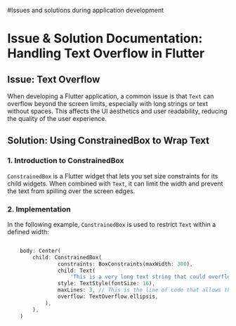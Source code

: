 #Issues and solutions during application development

# Issue & Solution Documentation: Handling Text Overflow in Flutter

## Issue: Text Overflow
When developing a Flutter application, a common issue is that `Text` can overflow beyond the screen limits, especially with long strings or text without spaces. This affects the UI aesthetics and user readability, reducing the quality of the user experience.

## Solution: Using ConstrainedBox to Wrap Text

### 1. Introduction to ConstrainedBox
`ConstrainedBox` is a Flutter widget that lets you set size constraints for its child widgets. When combined with `Text`, it can limit the width and prevent the text from spilling over the screen edges.

### 2. Implementation

In the following example, `ConstrainedBox` is used to restrict `Text` within a defined width:

```dart

    body: Center(
        child: ConstrainedBox(
                constraints: BoxConstraints(maxWidth: 300),
                child: Text(
                    'This is a very long text string that could overflow the screen if not constrained.',
                style: TextStyle(fontSize: 16),
                maxLines: 3, // This is the line of code that allows the text to be displayed with maxlines
                overflow: TextOverflow.ellipsis,
            ),
        ),
    )
    
```